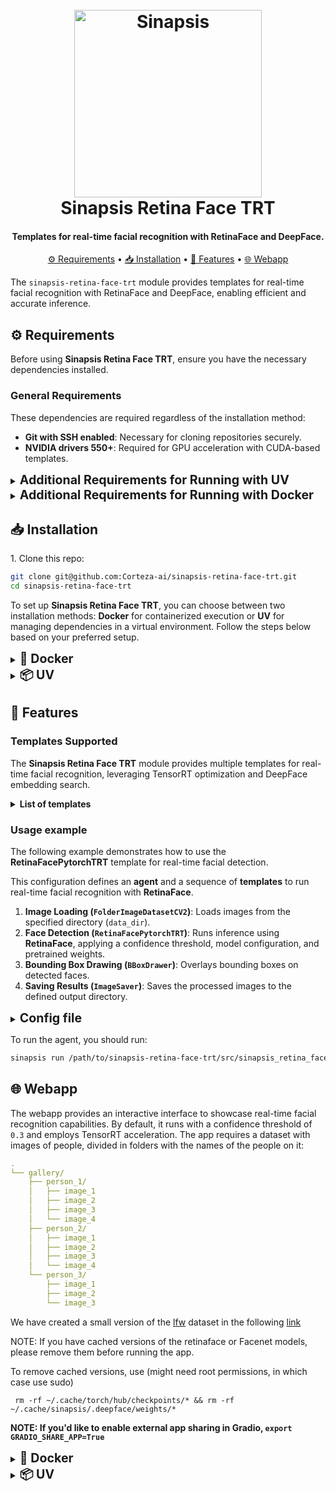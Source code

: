<h1 align="center">
<br>
<a href="https://github.com/Corteza-ai/sinapsis"><img src="imgs/sinapsis_logo.png" alt="Sinapsis" width="300"></a>
<br>
Sinapsis Retina Face TRT
<br>
</h1>

<h4 align="center">Templates for real-time facial recognition with RetinaFace and DeepFace.</h4>

<p align="center">
<a href="#requirements">⚙️ Requirements</a> •
<a href="#installation">📥 Installation</a> •
<a href="#features">🚀 Features</a> •
<a href="#webapp">🌐 Webapp</a>
</p>

The `sinapsis-retina-face-trt` module provides templates for real-time facial recognition with RetinaFace and DeepFace, enabling efficient and accurate inference.

<h2 id="requirements">⚙️ Requirements</h2>

Before using **Sinapsis Retina Face TRT**, ensure you have the necessary dependencies installed.
<h3>General Requirements</h3>


These dependencies are required regardless of the installation method:
- **Git with SSH enabled**: Necessary for cloning repositories securely.
- **NVIDIA drivers 550+**: Required for GPU acceleration with CUDA-based templates.
<details>
<summary id="docker"><strong><span style="font-size: 1.4em;">Additional Requirements for Running with UV</span></strong></summary>


If you plan to use a virtual environment (**UV**), you also need:
- **Python 3.10**: Required for running the templates.
- **`uv` package manager**: For managing dependencies, see [official installation guide](https://docs.astral.sh/uv/getting-started/installation/#installation-methods).
</details>
<details>
<summary id="docker"><strong><span style="font-size: 1.4em;">Additional Requirements for Running with Docker</span></strong></summary>

If you prefer a containerized setup with **Docker**, you also need:
- **Docker**: Follow the [official Docker installation guide](https://www.docker.com/get-started/).
- **NVIDIA Container Toolkit**: Needed for GPU support in Docker. Follow the [installation guide](https://docs.nvidia.com/datacenter/cloud-native/container-toolkit/latest/install-guide.html).
- **sinapsis-nvidia image**: Follow the **Sinapsis [README](https://github.com/Corteza-ai/sinapsis)** for instructions on setting up the required **sinapsis-nvidia** image.
</details>
<h2 id="installation">📥 Installation</h2>
1. Clone this repo:

```bash
git clone git@github.com:Corteza-ai/sinapsis-retina-face-trt.git
cd sinapsis-retina-face-trt
```
To set up **Sinapsis Retina Face TRT**, you can choose between two installation methods: **Docker** for containerized execution or **UV** for managing dependencies in a virtual environment. Follow the steps below based on your preferred setup.

<details>
<summary id="docker"><strong><span style="font-size: 1.4em;">🐳 Docker</span></strong></summary>



2. Build the sinapsis-retina-face-trt image:
```bash
docker compose -f docker/compose.yaml build
```

</details>
<details>
<summary id="uv"><strong><span style="font-size: 1.4em;">📦 UV</span></strong></summary>


2. Create the virtual environment and sync the dependencies:

```bash
uv sync --frozen --all-extras
```

3. Build and install the wheel:

```bash
uv build
uv pip install dist/sinapsis*-none-any.whl
```

</details>

<h2 id="features">🚀 Features</h2>

<h3> Templates Supported</h3>

The **Sinapsis Retina Face TRT** module provides multiple templates for real-time facial recognition, leveraging TensorRT optimization and DeepFace embedding search.
<details>
<summary><strong><span style="font-size: 1em;">List of templates</span></strong></summary>
<details>
<summary><strong><span style="font-size: 1em;">RetinaFacePytorch</span></strong></summary>

Runs face detection using RetinaFace implemented in PyTorch.

- **`cuda` (bool, optional)**: Whether to use GPU (`True`) or CPU (`False`). Defaults to `True`.
- **`return_key_points` (bool, optional)**: Whether to return facial key points in the annotations. Defaults to `True`.
- **`confidence_threshold` (float, optional)**: Confidence threshold for detections. Defaults to 0.7.
- **`nms_threshold` (float, optional)**: Non-maximum suppression threshold. Defaults to `0.4`
- **`face_class_id` (int, optional)**: The class ID assigned to detected faces. Defaults to `1`.
- **`height` (int, optional)**: Maximum height for the resizing of images. Defaults to `960`.
- **`width` (int, optional)**: Maximum width for the resizing of images. Defaults to `960`.
- **`model_name` (str, optional)**: Name of the pre-trained model. Defaults to `resnet50_2020-07-20`.

</details>
<details>
<summary><strong><span style="font-size: 1em;">RetinaFacePytorchTRT</span></strong></summary>

A TensorRT-optimized version of **RetinaFacePytorch** for faster inference. Inherits all attributes from **RetinaFacePytorch**, introducing two additional attributes:
- **`force_compilation` (bool, optional)**: Whether to force model compilation. Defaults to `False`.
- **`local_model_path` (str, optional)**: Path to the locally saved TRT model. Defaults to `None`.
</details>

<details>
<summary><strong><span style="font-size: 1em;">RetinaFacePytorchTRTTorchOnly</span></strong></summary>

A Torch-TensorRT optimized version of RetinaFace, focusing solely on Torch-TRT acceleration. Inherits all attributes from **RetinaFacePytorchTRT**.
</details>

<details>
<summary><strong><span style="font-size: 1em;">PytorchEmbeddingSearch</span></strong></summary>

Performs similarity search over a gallery of embeddings.

- **`gallery_file` (str, required)**: Path to the gallery folder.
- **`similarity_threshold` (float, optional)**: Threshold for determining similar embeddings. Defaults to `200.0`.
- **`k_value` (int, optional)**: Number of matches to return. Defaults to `3`.
- **`metric` (str, optional)**: Distance metric (`cosine` or `euclidean`). Defaults to `cosine`.
- **`device` (str, optional)**: Device for computation (`cuda` or `cpu`). Defaults to `cuda`.
- **`force_build_from_dir` (bool, optional)**: Whether to rebuild the gallery from a directory. Defaults to `False`.
- **`model_to_use` (str, optional)**: Model used for embedding extraction. Defaults to `Facenet512EmbeddingExtractorTRTDev`.
- **`image_root_dir` (str, optional)**: Root directory for images. Defaults to `None`.
- **`model_kwargs` (dict, optional)**: Additional model parameters. Defaults to `{}`.
</details>

<details>
<summary><strong><span style="font-size: 1em;">PytorchEmbeddingExtractor</span></strong></summary>

A base template for extracting embeddings from face images.

- **`from_bbox_crop` (bool, optional)**: Whether to infer the embedding from the bbox or full image. Defaults to `False`.
- **`force_compilation` (bool, optional)**: Whether to force model compilation. Defaults to `False`.
- **`deep_copy_image` (bool, optional)**: Whether to make a deep copy of the input image. Defaults to `True`.
</details>

<details>
<summary><strong><span style="font-size: 1em;">Facenet512EmbeddingExtractorTRT</span></strong></summary>

Uses TensorRT for fast embedding extraction based on **Facenet512**. Inherits attributes from **PytorchEmbeddingExtractor**, plus three additional attributes:
- **`model_local_path` (str, required)**: Path to the locally stored TRT model.
- **`model_name` (str, optional)**: Name of the model. Defaults to `Facenet512`.
- **`input_shape` (int, optional)**: Expected input shape of the model. Defaults to `160`.
</details>

<details>
<summary><strong><span style="font-size: 1em;">Facenet512EmbeddingExtractorTRTDev</span></strong></summary>

An alternative version of **Facenet512EmbeddingExtractorTRT** that converts the model at runtime. Inherits attributes from **PytorchEmbeddingExtractor**, plus one additional attribute:
- **`model_name` (str, optional)**: Name of the model. Defaults to `Facenet512`.
</details>
</details>

<h3> Usage example</h3>

The following example demonstrates how to use the **RetinaFacePytorchTRT** template for real-time facial detection.

This configuration defines an **agent** and a sequence of **templates** to run real-time facial recognition with **RetinaFace**.

1. **Image Loading (`FolderImageDatasetCV2`)**: Loads images from the specified directory (`data_dir`).
2. **Face Detection (`RetinaFacePytorchTRT`)**: Runs inference using **RetinaFace**, applying a confidence threshold, model configuration, and pretrained weights.
3. **Bounding Box Drawing (`BBoxDrawer`)**: Overlays bounding boxes on detected faces.
4. **Saving Results (`ImageSaver`)**: Saves the processed images to the defined output directory.

   
<details>
  <summary id="docker"><strong><span style="font-size: 1.4em;">Config file</span></strong></summary>
   
```yaml
agent:
  name: face_detection

templates:
- template_name: InputTemplate-1
  class_name: InputTemplate
  attributes: {}

- template_name: FolderImageDatasetCV2-1
  class_name: FolderImageDatasetCV2
  template_input: InputTemplate-1
  attributes:
    data_dir: /opt/app/datasets/vision/detection/lfw
    load_on_init : true
    samples_to_load : 1
    batch_size : 10

- template_name: RetinaFacePytorch-1
  class_name: RetinaFacePytorchTRT
  template_input: FolderImageDatasetCV2-1
  attributes:
    return_key_points: true
    confidence_threshold: 0.3
    local_model_path: "/root/.cache/torch/hub/checkpoints/resnet50_2020-07-20.engine"

- template_name: BBoxDrawer
  class_name: BBoxDrawer
  template_input: RetinaFacePytorch-1
  attributes:
    draw_boxes: true
    draw_key_points: true
    randomized_color: false

- template_name: ImageSaver
  class_name: ImageSaver
  template_input: BBoxDrawer
  attributes:
    save_dir: "examples/inference_results/"
    root_dir: ""
    extension: jpg
    save_full_image: true
    save_bbox_crops: false
```
</details>

To run the agent, you should run:

```bash
sinapsis run /path/to/sinapsis-retina-face-trt/src/sinapsis_retina_face_trt/configs/face_recognition.yml
``` 
</details>

<h2 id="webapp">🌐 Webapp</h2>



The webapp provides an interactive interface to showcase real-time facial recognition capabilities. By default, it runs with a confidence threshold of `0.3` and employs TensorRT acceleration.
The app requires a dataset with images of people, divided in folders with the names of the people on it:

```yaml
.
└── gallery/
    ├── person_1/
    │   ├── image_1
    │   ├── image_2
    │   ├── image_3
    │   └── image_4
    ├── person_2/
    │   ├── image_1
    │   ├── image_2
    │   ├── image_3
    │   └── image_4
    └── person_3/
        ├── image_1
        ├── image_2
        └── image_3
```
We have created a small version of the [lfw](http://vis-www.cs.umass.edu/lfw/) dataset in the following [link](https://cortezaai-my.sharepoint.com/:f:/g/personal/natalia_corteza_ai/EtiIJWdgdlNCgr3L4-gbeRIBsLNbl5GHdQrgPgNK-SDIXg?e=AYZ3Xp)

NOTE: If you have cached versions of the retinaface or Facenet models, please remove them before running the app. 

To remove cached versions, use (might need root permissions, in which case use sudo) 

<code> rm -rf ~/.cache/torch/hub/checkpoints/* && rm -rf ~/.cache/sinapsis/.deepface/weights/* </code>

**NOTE: If you'd like to enable external app sharing in Gradio, `export GRADIO_SHARE_APP=True`**

<details>
<summary id="docker"><strong><span style="font-size: 1.4em;">🐳 Docker</span></strong></summary>

1. Export the variable with the path to your gallery folder:
```bash
export GALLERY_ROOT_DIR=/path/to/dataset/
```
2. Start the container:
```bash
docker compose -f docker/compose_apps.yaml up sinapsis-retina-face-gradio -d
```
3. Check the status:
```bash
docker logs -f sinapsis-retina-face-gradio
```
4. The logs will display the URL to access the webapp:
```bash
Running on local URL:  http://127.0.0.1:7860
```
5. To stop the app:
```bash
docker compose -f docker/compose_apps.yaml down
```



</details>
<details>
<summary id="uv"><strong><span style="font-size: 1.4em;">📦 UV</span></strong></summary>

1. Please update the following attributes in the [face_recognition.yml](https://github.com/Corteza-ai/sinapsis-retina-face-trt/blob/main/src/sinapsis_retina_face_trt/configs/face_recognition.yml) file:

`image_root_dir` in the `PytorchEmbeddingSearch-1` template,  to point to your local gallery folder

`local_model_path` in the `RetinaFacePytorch-1` template,  to point to the torch hub cache local folder


```yaml
- template_name: PytorchEmbeddingSearch-1
  class_name: PytorchEmbeddingSearch
  template_input: RetinaFacePytorch-1
  attributes: 
    gallery_file: webapps/lfw_gallery.gallery
    image_root_dir: /path/to/dataset/
    model_kwargs:
      metadata:
        template_instance_name: PytorchEmbeddingSearch-1
        agent_name: face_recognition
```
2. Activate the environment:

```bash
source .venv/bin/activate
```
3. Run the webapp:
```bash
python webapps/gradio_live_demo.py
```
4. The terminal will display the URL to access the webapp:
```bash
Running on local URL:  http://127.0.0.1:7860
```

</details>
